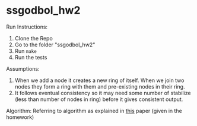 # ssgodbol_hw2

Run Instructions:
1. Clone the Repo
2. Go to the folder "ssgodbol_hw2"
3. Run ```make```
4. Run the tests


Assumptions:
1. When we add a node it creates a new ring of itself. When we join two nodes they form a ring with them and pre-existing nodes in their ring.
2. It follows eventual consistency so it may need some number of stabilize (less than number of nodes in ring) before it gives consistent output.

Algorithm:
Referring to algorithm as explained in [this](https://pdos.csail.mit.edu/papers/ton:chord/paper-ton.pdf) paper (given in the homework)
